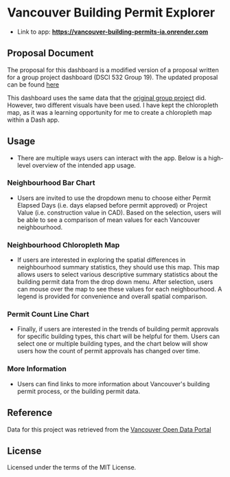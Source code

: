 # Vancouver Building Permit Explorer

- Link to app: **https://vancouver-building-permits-ia.onrender.com**

## Proposal Document

The proposal for this dashboard is a modified version of a proposal written for a group project dashboard (DSCI 532 Group 19). The updated proposal can be found [here](https://github.com/spencergerlach/vancouver-building-permits/blob/main/reports/proposal.md)

This dashboard uses the same data that the [original group project](https://github.com/UBC-MDS/dsci532-group19-buildingpermits) did. However, two different visuals have been used. I have kept the chloropleth map, as it was a learning opportunity for me to create a chloropleth map within a Dash app.

## Usage

- There are multiple ways users can interact with the app. Below is a high-level overview of the intended app usage.

### Neighbourhood Bar Chart

- Users are invited to use the dropdown menu to choose either Permit Elapsed Days (i.e. days elapsed before permit approved) or Project Value (i.e. construction value in CAD). Based on the selection, users will be able to see a comparison of mean values for each Vancouver neighbourhood.

### Neighbourhood Chloropleth Map

- If users are interested in exploring the spatial differences in neighbourhood summary statistics, they should use this map. This map allows users to select various descriptive summary statistics about the building permit data from the drop down menu. After selection, users can mouse over the map to see these values for each neighbourhood. A legend is provided for convenience and overall spatial comparison.

### Permit Count Line Chart

- Finally, if users are interested in the trends of building permit approvals for specific building types, this chart will be helpful for them. Users can select one or multiple building types, and the chart below will show users how the count of permit approvals has changed over time.

### More Information

- Users can find links to more information about Vancouver's building permit process, or the building permit data.

## Reference

Data for this project was retrieved from the [Vancouver Open Data Portal](https://opendata.vancouver.ca/explore/dataset/issued-building-permits/information/)

## License

Licensed under the terms of the MIT License.